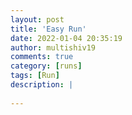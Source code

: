 ```yaml
---
layout: post
title: 'Easy Run'
date: 2022-01-04 20:35:19
author: multishiv19
comments: true
category: [runs]
tags: [Run]
description: |
    
---
```





<div width='100%' class='strava-embed-placeholder' data-embed-type='activity' data-embed-id='6469974869'></div>
<script src='https://strava-embeds.com/embed.js'></script>
